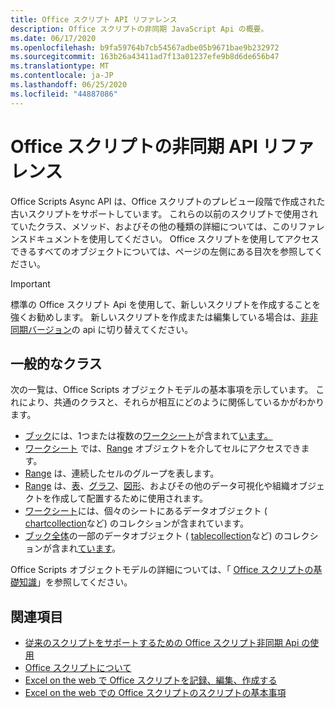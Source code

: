 ```yaml
---
title: Office スクリプト API リファレンス
description: Office スクリプトの非同期 JavaScript Api の概要。
ms.date: 06/17/2020
ms.openlocfilehash: b9fa59764b7cb54567adbe05b9671bae9b232972
ms.sourcegitcommit: 163b26a43411ad7f13a01237efe9b8d6de656b47
ms.translationtype: MT
ms.contentlocale: ja-JP
ms.lasthandoff: 06/25/2020
ms.locfileid: "44887086"
---
```

# <a name="office-scripts-async-api-reference"></a>Office スクリプトの非同期 API リファレンス

Office Scripts Async API は、Office スクリプトのプレビュー段階で作成された古いスクリプトをサポートしています。 これらの以前のスクリプトで使用されていたクラス、メソッド、およびその他の種類の詳細については、このリファレンスドキュメントを使用してください。 Office スクリプトを使用してアクセスできるすべてのオブジェクトについては、ページの左側にある目次を参照してください。

> [!IMPORTANT]
> 標準の Office スクリプト Api を使用して、新しいスクリプトを作成することを強くお勧めします。 新しいスクリプトを作成または編集している場合は、[非非同期バージョン](?view=office-scripts)の api に切り替えてください。

## <a name="common-classes"></a>一般的なクラス

次の一覧は、Office Scripts オブジェクトモデルの基本事項を示しています。 これにより、共通のクラスと、それらが相互にどのように関係しているかがわかります。

- [ブック](/javascript/api/office-scripts/excel/excelscript.workbook)には、1つまたは複数の[ワークシート](/javascript/api/office-scripts/excel/excelscript.worksheet)が含まれて[います。](/javascript/api/office-scripts/excel/excelscript.worksheetcollection)
- [ワークシート](/javascript/api/office-scripts/excel/excelscript.worksheet) では、[Range](/javascript/api/office-scripts/excel/excelscript.range) オブジェクトを介してセルにアクセスできます。
- [Range](/javascript/api/office-scripts/excel/excelscript.range) は、連続したセルのグループを表します。
- [Range](/javascript/api/office-scripts/excel/excelscript.range) は、[表](/javascript/api/office-scripts/excel/excelscript.table)、[グラフ](/javascript/api/office-scripts/excel/excelscript.chart)、[図形](/javascript/api/office-scripts/excel/excelscript.shape)、およびその他のデータ可視化や組織オブジェクトを作成して配置するために使用されます。
- [ワークシート](/javascript/api/office-scripts/excel/excelscript.worksheet)には、個々のシートにあるデータオブジェクト ( [chartcollection](/javascript/api/office-scripts/excel/excelscript.chartcollection)など) のコレクションが含まれています。
- [ブック全体](/javascript/api/office-scripts/excel/excelscript.workbook)の一部のデータオブジェクト ( [tablecollection](/javascript/api/office-scripts/excel/excelscript.tablecollection)など) のコレクションが含まれ[ています](/javascript/api/office-scripts/excel/excelscript.workbook)。

Office Scripts オブジェクトモデルの詳細については、「 [Office スクリプトの基礎知識](/office/dev/scripts/develop/scripting-fundamentals)」を参照してください。

## <a name="see-also"></a>関連項目

- [従来のスクリプトをサポートするための Office スクリプト非同期 Api の使用](/office/dev/scripts/develop/excel-async-model)
- [Office スクリプトについて](/office/dev/scripts/overview/excel)
- [Excel on the web で Office スクリプトを記録、編集、作成する](/office/dev/scripts/tutorials/excel-tutorial)
- [Excel on the web での Office スクリプトのスクリプトの基本事項](/office/dev/scripts/develop/scripting-fundamentals)
